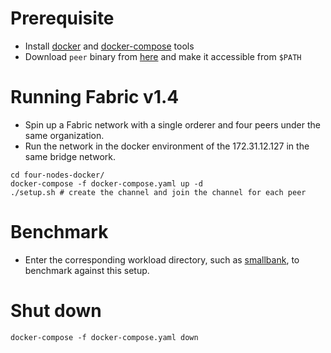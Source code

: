 # Prerequisite
* Install [docker](https://www.docker.com/) and [docker-compose](https://docs.docker.com/compose/) tools
* Download `peer` binary from [here](https://github.com/hyperledger/fabric-samples/tree/release-1.4) and make it accessible from `$PATH`

# Running Fabric v1.4

* Spin up a Fabric network with a single orderer and four peers under the same organization. 
* Run the network in the docker environment of the 172.31.12.127 in the same bridge network. 

```
cd four-nodes-docker/
docker-compose -f docker-compose.yaml up -d
./setup.sh # create the channel and join the channel for each peer
```

# Benchmark
* Enter the corresponding workload directory, such as [smallbank](src/../../../src/macro/smallbank), to benchmark against this setup. 

# Shut down
```
docker-compose -f docker-compose.yaml down
```



